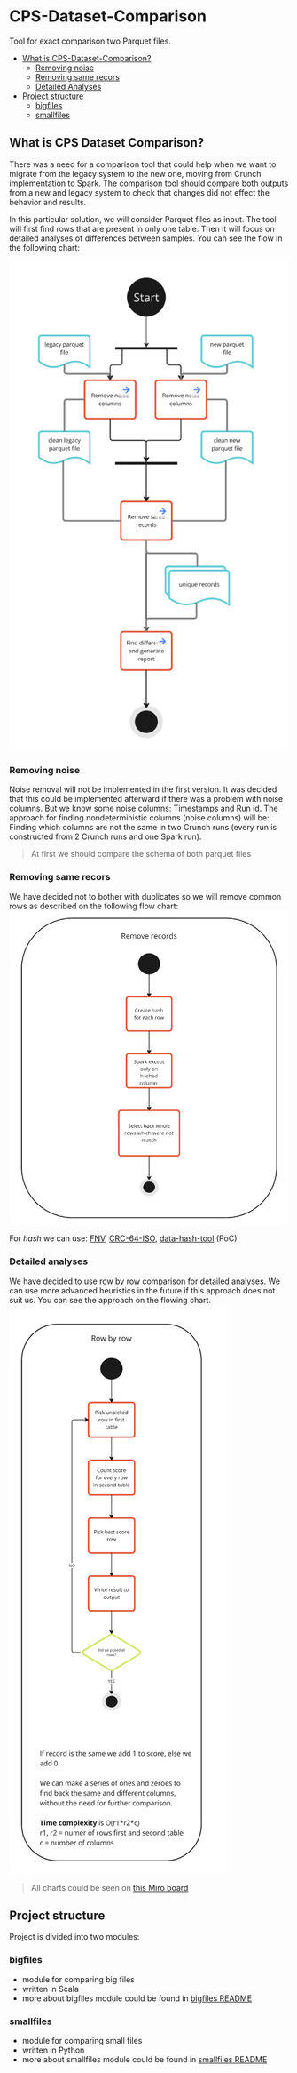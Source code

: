 # CPS-Dataset-Comparison
Tool for exact comparison two Parquet files.
<!-- toc -->
- [What is CPS-Dataset-Comparison?](#what-is-CPS-Dataset-Comparison)
    - [Removing noise](#removing-noise)
    - [Removing same recors](#removing-same-recors)
    - [Detailed Analyses](#detailed-analyses)
- [Project structure](#project-structure)
    - [bigfiles](#bigfiles)
    - [smallfiles](#smallfiles)
<!-- tocstop -->

## What is CPS Dataset Comparison?
There was a need for a comparison tool that could help when we want to migrate from the legacy system to the new one, moving from Crunch implementation to Spark. The comparison tool should compare both outputs from a new and legacy system to check that changes did not effect the behavior and results.

In this particular solution, we will consider Parquet files as input. The tool will first find rows that are present in only one table. Then it will focus on detailed analyses of differences between samples. You can see the flow in the following chart:

![alt text](images/mainFlow.png)

### Removing noise
Noise removal will not be implemented in the first version. It was decided that this could be implemented afterward if there was a problem with noise columns. But we know some noise columns: Timestamps and Run id.
The approach for finding nondeterministic columns (noise columns) will be: Finding which columns are not the same in two Crunch runs (every run is constructed from 2 Crunch runs and one Spark run).
> At first we should compare the schema of both parquet files

### Removing same recors 
We have decided not to bother with duplicates so we will remove common rows as described on the following flow chart:
![alt text](images/removeRecords.png)

For *hash* we can use: [FNV](https://en.wikipedia.org/wiki/Fowler–Noll–Vo_hash_function), 
[CRC-64-ISO](https://en.wikipedia.org/wiki/Cyclic_redundancy_check), 
[data-hash-tool](https://github.com/AbsaOSS/data-hash-tool) (PoC)

### Detailed analyses
We have decided to use row by row comparison for detailed analyses. We can use more advanced heuristics in the future if this approach does not suit us. You can see the approach on the flowing chart.
![alt text](images/analyses.png)


> All charts could be seen on [this Miro board](https://miro.com/app/board/uXjVLaOagec=/?share_link_id=579669188211)
## Project structure
Project is divided into two modules:
### bigfiles
- module for comparing big files
- written in Scala
- more about bigfiles module could be found in [bigfiles README](bigfiles/README.md)
### smallfiles
- module for comparing small files
- written in Python
- more about smallfiles module could be found in [smallfiles README](smallfiles/README.md)
